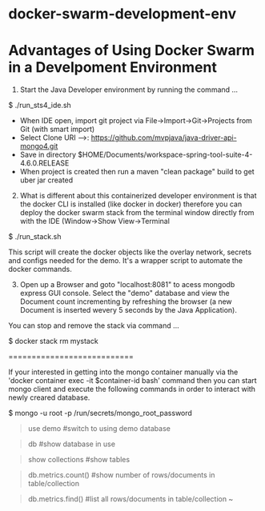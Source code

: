 # docker-swarm-development-env
Advantages of Using Docker Swarm in a Develpoment Environment
==============================================================

1) Start the Java Developer environment by running the command ...

$ ./run_sts4_ide.sh

- When IDE open, import git project via File->Import->Git->Projects from Git (with smart import)
- Select Clone URI -->: https://github.com/mvpjava/java-driver-api-mongo4.git
- Save in directory $HOME/Documents/workspace-spring-tool-suite-4-4.6.0.RELEASE
- When project is created then run a maven "clean package" build to get uber jar created

2) What is different about this containerized developer environment is that the docker CLI is installed 
(like docker in docker) therefore you can deploy the docker swarm stack from the terminal window directly from with the IDE (Window->Show View->Terminal

$ ./run_stack.sh

This script will create the docker objects like the overlay network, secrets and configs
needed for the demo. It's a wrapper script to automate the docker commands.

3) Open up a Browser and goto "localhost:8081" to acess mongodb express GUI console.
Select the "demo" database and view the Document count incrementing by refreshing the browser
(a new Document is inserted wevery 5 seconds by the Java Application).


You can stop and remove the stack via command ...

$ docker stack rm mystack


===========================

If your interested in getting into the mongo container manually via
the 'docker container exec -it $container-id bash' command then you can start mongo client and 
execute the following commands in order to interact with newly creared database.

$ mongo  -u root -p /run/secrets/mongo_root_password 

> use demo              #switch to using demo database

> db                    #show database in use

> show collections      #show tables

> db.metrics.count()   #show number of rows/documents in table/collection

> db.metrics.find()   #list all rows/documents in table/collection
~                              
